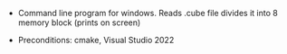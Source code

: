 - Command line program for windows. Reads .cube file divides it into 8 memory block (prints on screen)

- Preconditions: cmake, Visual Studio 2022
